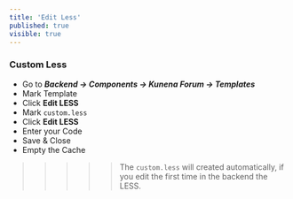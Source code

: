 ```yaml
---
title: 'Edit Less'
published: true
visible: true
---
```


### Custom Less

* Go to **_Backend -> Components -> Kunena Forum -> Templates_**
* Mark Template
* Click **Edit LESS**
* Mark `custom.less`
* Click **Edit LESS**
* Enter your Code
* Save & Close
* Empty the Cache

>>>>> The `custom.less` will created automatically, if you edit the first time in the backend the LESS. 